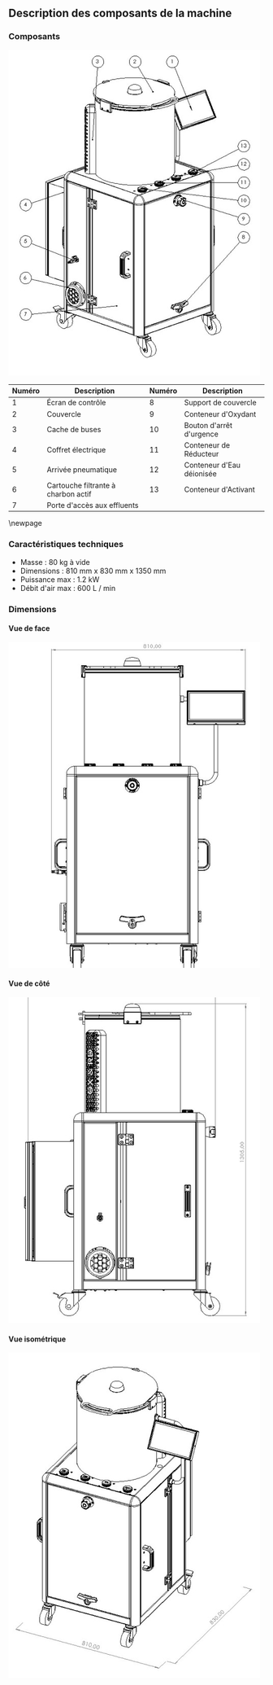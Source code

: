 ## Description des composants de la machine

### Composants

![Vue des composants](elements.jpg)


| Numéro | Description | Numéro | Description |
| ----- | ----- | ----- | ----- |
| 1 | Écran de contrôle | 8 | Support de couvercle |
| 2 | Couvercle | 9 | Conteneur d'Oxydant |
| 3 | Cache de buses | 10 | Bouton d'arrêt d'urgence |
| 4 | Coffret électrique | 11 | Conteneur de Réducteur |
| 5 | Arrivée pneumatique | 12 | Conteneur d'Eau déionisée |
| 6 | Cartouche filtrante à charbon actif | 13 | Conteneur d'Activant |
| 7 | Porte d'accès aux effluents |  |  |

\newpage

### Caractéristiques techniques

- Masse : 80 kg à vide
- Dimensions : 810 mm x 830 mm x 1350 mm
- Puissance max : 1.2 kW
- Débit d'air max : 600 L / min

### Dimensions

#### Vue de face

![Vue de face](front_view.jpg)

#### Vue de côté

![Vue de coté](side_view.jpg)

#### Vue isométrique

![Vue isométrique](iso_view.jpg)
